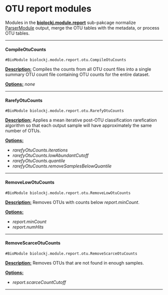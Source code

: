 # OTU report modules

Modules in the **[biolockj.module.report](https://msioda.github.io/BioLockJ/docs/biolockj/module/report/package-summary.html)** sub-pakcage normalize [ParserModule](https://msioda.github.io/BioLockJ/docs/biolockj/module/implicit/parser/ParserModule.html) output, merge the OTU tables with the metadata, or process OTU tables.

----

#### CompileOtuCounts
`#BioModule biolockj.module.report.otu.CompileOtuCounts`

[**Description:**](https://msioda.github.io/BioLockJ/docs/biolockj/module/report/otu/CompileOtuCounts.html "view javadoc")  Compiles the counts from all OTU count files into a single summary OTU count file containing OTU counts for the entire dataset.

[**Options:**](../wiki/Configuration "view option descriptions") *none*

----

#### RarefyOtuCounts
`#BioModule biolockj.module.report.otu.RarefyOtuCounts`

[**Description:**](https://msioda.github.io/BioLockJ/docs/biolockj/module/report/otu/RarefyOtuCounts.html "view javadoc")  Applies a mean iterative post-OTU classification rarefication algorithm so that each output sample will have approximately the same number of OTUs.

[**Options:**](../wiki/Configuration#rarefyOtuCounts "view option descriptions")

   - *rarefyOtuCounts.iterations* 
   - *rarefyOtuCounts.lowAbundantCutoff*
   - *rarefyOtuCounts.quantile*
   - *rarefyOtuCounts.removeSamplesBelowQuantile*

----

#### RemoveLowOtuCounts
`#BioModule biolockj.module.report.otu.RemoveLowOtuCounts`

[**Description:**](https://msioda.github.io/BioLockJ/docs/biolockj/module/report/otu/RemoveLowOtuCounts.html "view javadoc")  Removes OTUs with counts below *report.minCount*.

[**Options:**](../wiki/Configuration#report "view option descriptions")

   - *report.minCount* 
   - *report.numHits*

----

#### RemoveScarceOtuCounts
`#BioModule biolockj.module.report.otu.RemoveScarceOtuCounts`

[**Description:**](https://msioda.github.io/BioLockJ/docs/biolockj/module/report/otu/RemoveScarceOtuCounts.html "view javadoc")  Removes OTUs that are not found in enough samples.

[**Options:**](../wiki/Configuration#report "view option descriptions")

   - *report.scarceCountCutoff* 

----
